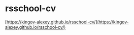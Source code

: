 # rsschool-cv

[https://kingov-alexey.github.io/rsschool-cv/](https://kingov-alexey.github.io/rsschool-cv/)